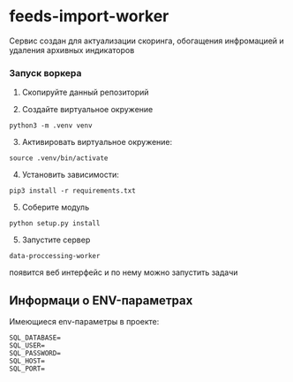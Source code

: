 # feeds-import-worker

Сервис создан для актуализации скоринга, обогащения инфромацией и удаления архивных индикаторов

### Запуск воркера

1. Скопируйте данный репозиторий

2. Создайте виртуальное окружение
```
python3 -m .venv venv
```

3. Активировать виртуальное окружение: 
```
source .venv/bin/activate
```
4. Установить зависимости: 
```
pip3 install -r requirements.txt
```
5. Соберите модуль
```
python setup.py install
```
5. Запустите сервер
```
data-proccessing-worker
```
появится веб интерфейс и по нему можно запустить задачи


## Информаци о ENV-параметрах
Имеющиеся env-параметры в проекте:
```
SQL_DATABASE=
SQL_USER=
SQL_PASSWORD=
SQL_HOST=
SQL_PORT=
```
